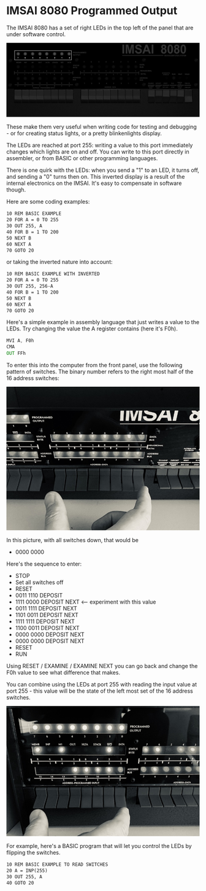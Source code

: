 # IMSAI 8080 Programmed Output

The IMSAI 8080 has a set of right LEDs in the top left of the panel that are under software control.

![IMSAI PO leds](images/imsai-PO-leds.png)

These make them very useful when writing code for testing and debugging - or for creating status lights, or a pretty blinkenlights display.

The LEDs are reached at port 255: writing a value to this port immediately changes which lights are on and off. You can write to this port directly in assembler, or from BASIC or other programming languages.

There is one quirk with the LEDs: when you send a "1" to an LED, it turns off, and sending a "0" turns then on. This inverted display is a result of the internal electronics on the IMSAI. It's easy to compensate in software though.

Here are some coding examples:


```BASIC
10 REM BASIC EXAMPLE
20 FOR A = 0 TO 255
30 OUT 255, A
40 FOR B = 1 TO 200
50 NEXT B
60 NEXT A
70 GOTO 20
```

or taking the inverted nature into account:

```BASIC
10 REM BASIC EXAMPLE WITH INVERTED
20 FOR A = 0 TO 255
30 OUT 255, 256-A
40 FOR B = 1 TO 200
50 NEXT B
60 NEXT A
70 GOTO 20
```

Here's a simple example in assembly language that just writes a value to the LEDs. Try changing the value the A register contains (here it's F0h).

```asm
MVI A, F0h
CMA
OUT FFh
 ```

To enter this into the computer from the front panel, use the following pattern of switches. The binary number refers to the right most half of the 16 address switches:

![The switches for entering data](images/imsai_enter_data.jpg)

In this picture, with all switches down, that would be

* 0000 0000

Here's the sequence to enter:

* STOP
* Set all switches off
* RESET
* 0011 1110  DEPOSIT
* 1111 0000  DEPOSIT NEXT <-- experiment with this value
* 0011 1111  DEPOSIT NEXT
* 1101 0011  DEPOSIT NEXT
* 1111 1111  DEPOSIT NEXT
* 1100 0011  DEPOSIT NEXT
* 0000 0000  DEPOSIT NEXT
* 0000 0000  DEPOSIT NEXT
* RESET
* RUN

Using RESET / EXAMINE / EXAMINE NEXT you can go back and change the F0h value to see what difference that makes.

You can combine using the LEDs at port 255 with reading the input value at port 255 - this value will be the state of the left most set of the 16 address switches.

![The sense switches](images/imsai_sense_switches.jpg)


For example, here's a BASIC program that will let you control the LEDs by flipping the switches.

```BASIC
10 REM BASIC EXAMPLE TO READ SWITCHES
20 A = INP(255)
30 OUT 255, A
40 GOTO 20
```